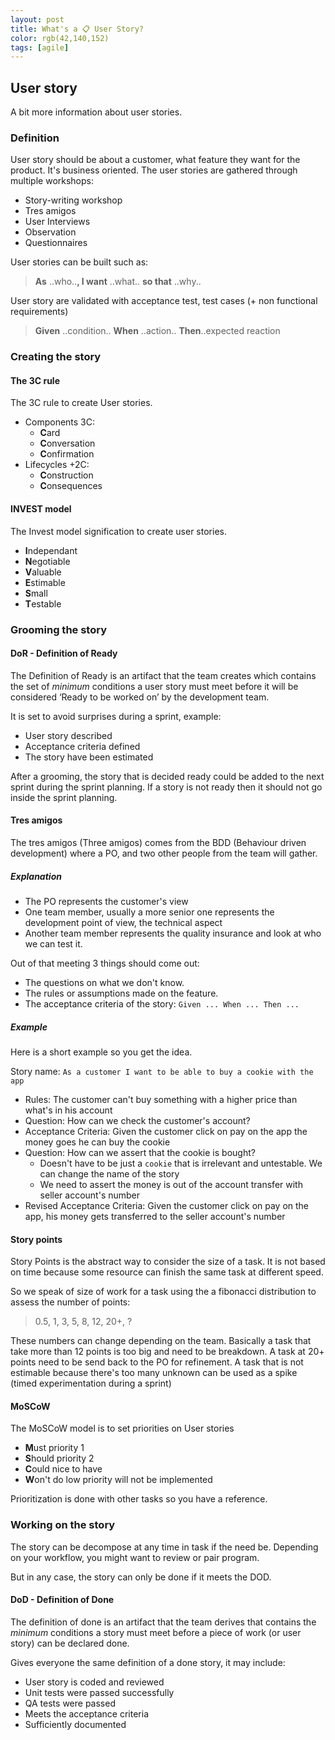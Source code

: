 ```yaml
---
layout: post
title: What's a 📋 User Story?
color: rgb(42,140,152)
tags: [agile]
---
```


## User story

A bit more information about user stories.

### Definition

User story should be about a customer, what feature they want for the product. It's business oriented. 
The user stories are gathered through multiple workshops:

- Story-writing workshop
- Tres amigos
- User Interviews
- Observation
- Questionnaires

User stories can be built such as:

> **As** ..who..**, I want** ..what.. **so that** ..why..

User story are validated with acceptance test, test cases (+ non functional requirements)

> **Given** ..condition.. **When** ..action.. **Then**..expected reaction

### Creating the story

#### The 3C rule
The 3C rule to create User stories.

- Components 3C: 
	- **C**ard
    - **C**onversation
    - **C**onfirmation
- Lifecycles +2C:
    - **C**onstruction
    - **C**onsequences
            
#### INVEST model
The Invest model signification to create user stories.

- **I**ndependant
- **N**egotiable
- **V**aluable
- **E**stimable
- **S**mall
- **T**estable

### Grooming the story

#### DoR - Definition of Ready

The Definition of Ready is an artifact that the team creates 
which contains the set of *minimum* conditions a user story must meet before it will be considered ‘Ready to be worked on’ by the development team. 

It is set to avoid surprises during a sprint, example:

- User story described
- Acceptance criteria defined
- The story have been estimated

After a grooming, the story that is decided ready could be added to the next sprint during the sprint planning.
If a story is not ready then it should not go inside the sprint planning.

#### Tres amigos

The tres amigos (Three amigos) comes from the BDD (Behaviour driven development) where 
a PO, and two other people from the team will gather.

##### Explanation 

- The PO represents the customer's view
- One team member, usually a more senior one represents the development point of view, the technical aspect
- Another team member represents the quality insurance and look at who we can test it.

Out of that meeting 3 things should come out:

- The questions on what we don't know.
- The rules or assumptions made on the feature.
- The acceptance criteria of the story: `Given ... When ... Then ...`

##### Example

Here is a short example so you get the idea.

Story name: `As a customer I want to be able to buy a cookie with the app`

- Rules: The customer can't buy something with a higher price than what's in his account
- Question: How can we check the customer's account?
- Acceptance Criteria: Given the customer click on pay on the app the money goes he can buy the cookie
- Question: How can we assert that the cookie is bought?
    - Doesn't have to be just a `cookie` that is irrelevant and untestable. We can change the name of the story
    - We need to assert the money is out of the account transfer with seller account's number
- Revised Acceptance Criteria: Given the customer click on pay on the app, his money gets transferred to the seller account's number

#### Story points

Story Points is the abstract way to consider the size of a task. 
It is not based on time because some resource can finish the same task at different speed.

So we speak of size of work for a task using the a fibonacci distribution to assess the number of points:
> 0.5, 1, 3, 5, 8, 12, 20+, ?

These numbers can change depending on the team. 
Basically a task that take more than 12 points is too big and need to be breakdown. 
A task at 20+ points need to be send back to the PO for refinement.
A task that is not estimable because there's too many unknown can be used as a spike (timed experimentation during a sprint)

#### MoSCoW

The MoSCoW model is to set priorities on User stories

- **M**ust priority 1
- **S**hould priority 2
- **C**ould nice to have
- **W**on't do low priority will not be implemented

Prioritization is done with other tasks so you have a reference.

### Working on the story

The story can be decompose at any time in task if the need be.
Depending on your workflow, you might want to review or pair program.

But in any case, the story can only be done if it meets the DOD.

#### DoD - Definition of Done 

The definition of done is an artifact that the team derives that contains the *minimum* conditions a story must meet before a piece of work (or user story) can be declared done.

Gives everyone the same definition of a done story, it may include:

- User story is coded and reviewed
- Unit tests were passed successfully
- QA tests were passed
- Meets the acceptance criteria
- Sufficiently documented
